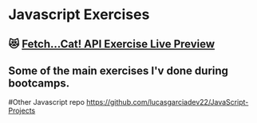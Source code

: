 # Javascript Exercises
## 😻 [Fetch...Cat! API Exercise Live Preview]( https://lucasgarciadev22.github.io/fetchCatAPI/)
## Some of the main exercises I'v done during bootcamps.

#Other Javascript repo
https://github.com/lucasgarciadev22/JavaScript-Projects
